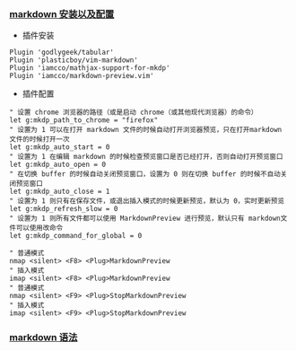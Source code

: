 ### [markdown 安装以及配置](https://github.com/iamcco/markdown-preview.vim)
* 插件安装
```
Plugin 'godlygeek/tabular'
Plugin 'plasticboy/vim-markdown'
Plugin 'iamcco/mathjax-support-for-mkdp'
Plugin 'iamcco/markdown-preview.vim'
```
* 插件配置
```
" 设置 chrome 浏览器的路径（或是启动 chrome（或其他现代浏览器）的命令）
let g:mkdp_path_to_chrome = "firefox" 
" 设置为 1 可以在打开 markdown 文件的时候自动打开浏览器预览，只在打开markdown 文件的时候打开一次
let g:mkdp_auto_start = 0 
" 设置为 1 在编辑 markdown 的时候检查预览窗口是否已经打开，否则自动打开预览窗口
let g:mkdp_auto_open = 0
" 在切换 buffer 的时候自动关闭预览窗口，设置为 0 则在切换 buffer 的时候不自动关闭预览窗口
let g:mkdp_auto_close = 1
" 设置为 1 则只有在保存文件，或退出插入模式的时候更新预览，默认为 0，实时更新预览
let g:mkdp_refresh_slow = 0
" 设置为 1 则所有文件都可以使用 MarkdownPreview 进行预览，默认只有 markdown文件可以使用改命令
let g:mkdp_command_for_global = 0
```
```
" 普通模式
nmap <silent> <F8> <Plug>MarkdownPreview
" 插入模式
imap <silent> <F8> <Plug>MarkdownPreview
" 普通模式
nmap <silent> <F9> <Plug>StopMarkdownPreview
" 插入模式
imap <silent> <F9> <Plug>StopMarkdownPreview
```

### [markdown 语法](http://www.jianshu.com/p/7bd23251da0a)
